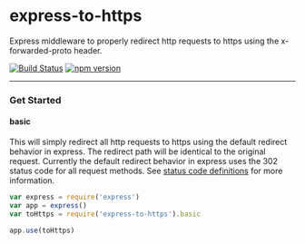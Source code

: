 # express-to-https

Express middleware to properly redirect http requests to https using the x-forwarded-proto header.

[![Build Status](https://travis-ci.org/eezing/express-to-https.svg?branch=master)](https://travis-ci.org/eezing/express-to-https) [![npm version](https://badge.fury.io/js/express-to-https.svg)](https://badge.fury.io/js/express-to-https)

---

### Get Started

#### basic
This will simply redirect all http requests to https using the default redirect behavior in express. The redirect path will be identical to the original request. Currently the default redirect behavior in express uses the 302 status code for all request methods. See [status code definitions](https://www.w3.org/Protocols/rfc2616/rfc2616-sec10.html) for more information.

```javascript
var express = require('express')
var app = express()
var toHttps = require('express-to-https').basic

app.use(toHttps)

```
